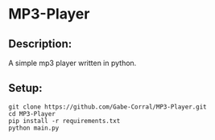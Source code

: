 # MP3-Player

## Description:

A simple mp3 player written in python.

## Setup:

```
git clone https://github.com/Gabe-Corral/MP3-Player.git
cd MP3-Player
pip install -r requirements.txt
python main.py
```
